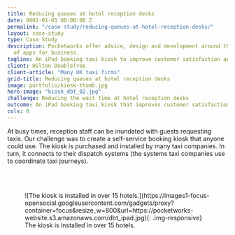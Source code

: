 ```yaml
---
title: Reducing queues at hotel reception desks
date: 0001-01-01 00:00:00 Z
permalink: "/case-study/reducing-queues-at-hotel-reception-desks/"
layout: case-study
type: Case Study
description: Pocketworks offer advice, design and development around the implementation
  of apps for business.
tagline: An iPad booking taxi kiosk to improve customer satisfaction and reduce the burdon on staff
client: Hilton DoubleTree
client-article: "Many UK taxi firms"
grid-title: Reducing queues at hotel reception desks
image: portfolio/kiosk-thumb.jpg
hero-image: "kiosk_dbt_02.jpg"
challenge: Reducing the wait time at hotel reception desks
outcome: An iPad booking taxi kiosk that improves customer satisfaction and reduces the burdon on staff
cols: 8
---
```


At busy times, reception staff can be inundated with guests requesting taxis. Our challenge was to create a self-service booking kiosk that anyone could use. The kiosk is purchased and installed by many taxi companies. In turn, it connects to their dispatch systems (the systems taxi companies use to coordinate taxi journeys).

<br/><br/>

<figure markdown="1">
![The kiosk is installed in over 15 hotels.](https://images1-focus-opensocial.googleusercontent.com/gadgets/proxy?container=focus&resize_w=800&url=https://pocketworks-website.s3.amazonaws.com/dbt_ipad.jpg){: .img-responsive}
<figcaption>
  The kiosk is installed in over 15 hotels.
</figcaption>
</figure>
